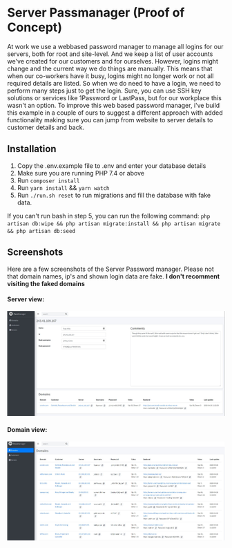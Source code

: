 # Server Passmanager (Proof of Concept)
At work we use a webbased password manager to manage all logins for our servers, both for root and site-level. And we
keep a list of user accounts we've created for our customers  and for ourselves. However, logins might change and
the current way we do things are manually. This means that when our co-workers have it busy, logins might no longer
work or not all required details are listed. So when we do need to have a login, we need to perform many steps just
to get the login. Sure, you can use SSH key solutions or services like 1Password or LastPass, but for our workplace
this wasn't an option. To improve this web based password manager, i've build this example in a couple of ours to
suggest a different approach with added functionality making sure you can jump from website to server details to
customer details and back. 

## Installation
1. Copy the .env.example file to .env and enter your database details
2. Make sure you are running PHP 7.4 or above
3. Run `composer install`
4. Run `yarn install` && `yarn watch`
5. Run `./run.sh reset` to run migrations and fill the database with fake data.

If you can't run bash in step 5, you can run the following command:
`php artisan db:wipe && php artisan migrate:install && php artisan migrate && php artisan db:seed`

## Screenshots
Here are a few screenshots of the Server Password manager. Please not that domain names, ip's and shown login data
are fake. **I don't recomment visiting the faked domains**

#### Server view:
![alt text](resources/images/server-view.jpg)

#### Domain view:
![alt text](resources/images/domain-view.jpg)
